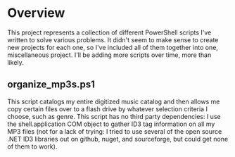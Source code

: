 # Overview
This project represents a collection of different PowerShell scripts I've written to solve various problems.  It didn't seem to make sense to create new projects for each one, so I've included all of them together into one, miscellaneous project.  I'll be adding more scripts over time, more than likely.

## organize_mp3s.ps1
This script catalogs my entire digitized music catalog and then allows me copy certain files over to a flash drive by whatever selection criteria I choose, such as genre.  This script has no third party dependencies: I use the shell.application COM object to gather ID3 tag information on all my MP3 files (not for a lack of trying: I tried to use several of the open source .NET ID3 libraries out on github, nuget, and sourceforge, but could get none of them to work).

